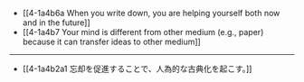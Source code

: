 - [[4-1a4b6a When you write down, you are helping yourself both now and in the future]]
- [[4-1a4b7 Your mind is different from other medium (e.g., paper) because it can transfer ideas to other medium]]
---
- [[4-1a4b2a1 忘却を促進することで、人為的な古典化を起こす。]]

